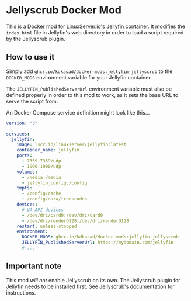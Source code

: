 # Jellyscrub Docker Mod
This is a [Docker mod](https://github.com/linuxserver/docker-mods) for
[LinuxServer.io's Jellyfin
container](https://docs.linuxserver.io/images/docker-jellyfin).
It modifies the `index.html` file in Jellyfin's web directory in order to load
a script required by the Jellyscrub plugin.

## How to use it
Simply add `ghcr.io/kdkasad/docker-mods:jellyfin-jellyscrub` to the
`DOCKER_MODS` environment variable for your Jellyfin container.

The `JELLYFIN_PublishedServerUrl` environment variable must also be defined
properly in order to this mod to work, as it sets the base URL to serve the
script from.

An Docker Compose service definition might look like this...
```yaml
version: "3"

services:
  jellyfin:
    image: lscr.io/linuxserver/jellyfin:latest
    container_name: jellyfin
    ports:
      - 7359:7359/udp
      - 1900:1900/udp
    volumes:
      - /media:/media
      - jellyfin_config:/config
    tmpfs:
      - /config/cache
      - /config/data/transcodes
    devices:
      # VA-API devices
      - /dev/dri/card0:/dev/dri/card0
      - /dev/dri/renderD128:/dev/dri/renderD128
    restart: unless-stopped
    environment:
      DOCKER_MODS: ghcr.io/kdkasad/docker-mods:jellyfin-jellyscrub
      JELLYFIN_PublishedServerUrl: https://mydomain.com/jellyfin
      # ...
```

## Important note
This mod *will not* enable Jellyscrub on its own.
The Jellyscrub plugin for Jellyfin needs to be installed first.
See
[Jellyscrub's documentation](https://github.com/nicknsy/jellyscrub#installation)
for instructions.

<!-- vim: set ts=4 sw=4 et : -->
